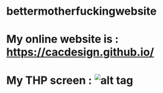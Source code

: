 # bettermotherfuckingwebsite
# My online website is : https://cacdesign.github.io/
# My THP screen : ![alt tag](https://user-images.githubusercontent.com/23505087/50085630-e1028000-01fa-11e9-8b81-0a2da5882a64.PNG)
